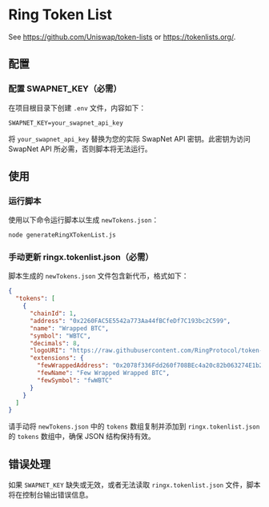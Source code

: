 # Ring Token List

See https://github.com/Uniswap/token-lists or https://tokenlists.org/.

## 配置

### 配置 SWAPNET_KEY（必需）
在项目根目录下创建 `.env` 文件，内容如下：
```
SWAPNET_KEY=your_swapnet_api_key
```
将 `your_swapnet_api_key` 替换为您的实际 SwapNet API 密钥。此密钥为访问 SwapNet API 所必需，否则脚本将无法运行。

## 使用

### 运行脚本
使用以下命令运行脚本以生成 `newTokens.json`：
```bash
node generateRingXTokenList.js
```

### 手动更新 ringx.tokenlist.json（必需）
脚本生成的 `newTokens.json` 文件包含新代币，格式如下：
```json
{
  "tokens": [
    {
      "chainId": 1,
      "address": "0x2260FAC5E5542a773Aa44fBCfeDf7C193bc2C599",
      "name": "Wrapped BTC",
      "symbol": "WBTC",
      "decimals": 8,
      "logoURI": "https://raw.githubusercontent.com/RingProtocol/token-list/master/assets/asset_WBTC.png",
      "extensions": {
        "fewWrappedAddress": "0x2078f336Fdd260f708BEc4a20c82b063274E1b23",
        "fewName": "Few Wrapped Wrapped BTC",
        "fewSymbol": "fwWBTC"
      }
    }
  ]
}
```
请手动将 `newTokens.json` 中的 `tokens` 数组复制并添加到 `ringx.tokenlist.json` 的 `tokens` 数组中，确保 JSON 结构保持有效。

## 错误处理
如果 `SWAPNET_KEY` 缺失或无效，或者无法读取 `ringx.tokenlist.json` 文件，脚本将在控制台输出错误信息。


